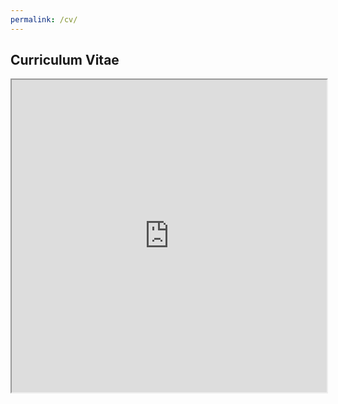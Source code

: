 ```yaml
---
permalink: /cv/
---
```

## Curriculum Vitae
 <iframe src="https://williazo.github.io/pdf_files/cv.pdf" width="100%" height="500px"></iframe>

